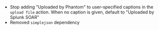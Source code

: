 * Stop adding "Uploaded by Phantom" to user-specified captions in the `upload file` action. When no caption is given, default to "Uploaded by Splunk SOAR"
* Removed `simplejson` dependency
